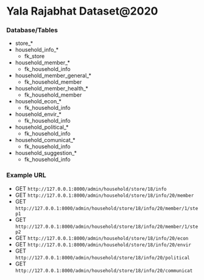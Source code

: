 # Yala Rajabhat Dataset@2020
### Database/Tables
- store_*
- household_info_*
	- fk_store
- household_member_*
	- fk_household_info
- household_member_general_*
	- fk_household_member
- household_member_health_*
	- fk_household_member
- household_econ_*
	- fk_household_info
- household_envir_*
	- fk_household_info
- household_political_*
	- fk_household_info
- household_comunicat_*
	- fk_household_info
- household_suggestion_*
	- fk_household_info
	
### Example URL
- GET `http://127.0.0.1:8000/admin/household/store/18/info`
- GET `http://127.0.0.1:8000/admin/household/store/18/info/20/member`
- GET `http://127.0.0.1:8000/admin/household/store/18/info/20/member/1/step1`
- GET `http://127.0.0.1:8000/admin/household/store/18/info/20/member/1/step2`
- GET `http://127.0.0.1:8000/admin/household/store/18/info/20/econ`
- GET `http://127.0.0.1:8000/admin/household/store/18/info/20/envir`
- GET `http://127.0.0.1:8000/admin/household/store/18/info/20/political`
- GET `http://127.0.0.1:8000/admin/household/store/18/info/20/communicat`
